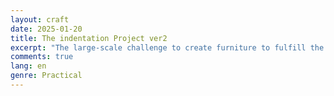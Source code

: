 ```yaml
---
layout: craft
date: 2025-01-20
title: The indentation Project ver2
excerpt: "The large-scale challenge to create furniture to fulfill the requests of a 6-mat room, after the foundation is built, it's time to make the top plate."
comments: true
lang: en
genre: Practical
---
```


<div id="photo-scroll"></div>
<script type="text/javascript" src="/assets/js/indentations/en/v2/index.build.js" charset="utf-8"></script>
